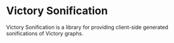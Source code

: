 # Victory Sonification

Victory Sonification is a library for providing client-side generated sonifications of Victory graphs.
